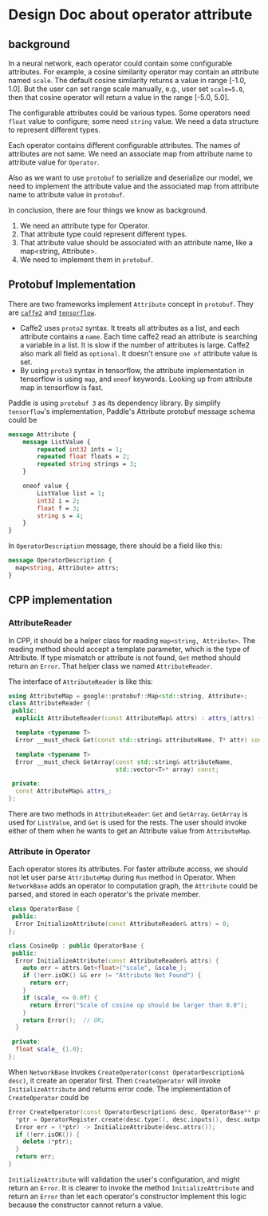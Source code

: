 # Design Doc about operator attribute

## background

In a neural network, each operator could contain some configurable attributes. For example, a cosine similarity operator may contain an attribute named `scale`. The default cosine similarity returns a value in range [-1.0, 1.0]. But the user can set range scale manually, e.g., user set `scale=5.0`, then that cosine operator will return a value in the range [-5.0, 5.0].

The configurable attributes could be various types. Some operators need `float` value to configure; some need `string` value.  We need a data structure to represent different types.

Each operator contains different configurable attributes. The names of attributes are not same.  We need an associate map from attribute name to attribute value for `Operator`.

Also as we want to use `protobuf` to serialize and deserialize our model, we need to implement the attribute value and the associated map from attribute name to attribute value in `protobuf`.

In conclusion, there are four things we know as background.

1. We need an attribute type for Operator.
1. That attribute type could represent different types.
1. That attribute value should be associated with an attribute name, like a map<string, Attribute>.
1. We need to implement them in `protobuf`.

## Protobuf Implementation

There are two frameworks implement `Attribute` concept in `protobuf`. They are [`caffe2`](https://github.com/caffe2/caffe2/blob/master/caffe2/proto/caffe2.proto#L98) and [`tensorflow`](https://github.com/tensorflow/tensorflow/blob/master/tensorflow/core/framework/attr_value.proto#L16).

* Caffe2 uses `proto2` syntax. It treats all attributes as a list, and each attribute contains a `name`. Each time caffe2 read an attribute is searching a variable in a list. It is slow if the number of attributes is large. Caffe2 also mark all field as `optional`. It doesn't ensure `one of` attribute value is set.
* By using `proto3` syntax in tensorflow, the attribute implementation in tensorflow is using `map`, and `oneof` keywords. Looking up from attribute map in tensorflow is fast.

Paddle is using `protobuf 3` as its dependency library. By simplify `tensorflow`'s implementation, Paddle's Attribute protobuf message schema could be

```protobuf
message Attribute {
    message ListValue {
        repeated int32 ints = 1;
        repeated float floats = 2;
        repeated string strings = 3;
    }

    oneof value {
        ListValue list = 1;
        int32 i = 2;
        float f = 3;
        string s = 4;
    }
}
```

In `OperatorDescription` message, there should be a field like this:

```protobuf
message OperatorDescription {
  map<string, Attribute> attrs;
}
```

## CPP implementation

### AttributeReader

In CPP, it should be a helper class for reading `map<string, Attribute>`. The reading method should accept a template parameter, which is the type of Attribute.  If type mismatch or attribute is not found, `Get` method should return an `Error`. That helper class we named `AttributeReader`.

The interface of `AttributeReader` is like this:

```cpp
using AttributeMap = google::protobuf::Map<std::string, Attribute>;
class AttributeReader {
 public:
  explicit AttributeReader(const AttributeMap& attrs) : attrs_(attrs) {}

  template <typename T>
  Error __must_check Get(const std::string& attributeName, T* attr) const;

  template <typename T>
  Error __must_check GetArray(const std::string& attributeName,
                              std::vector<T>* array) const;

 private:
  const AttributeMap& attrs_;
};
```

There are two methods in `AttributeReader`: `Get` and `GetArray`. `GetArray` is used for `ListValue`, and `Get` is used for the rests. The user should invoke either of them when he wants to get an Attribute value from `AttributeMap`.

### Attribute in Operator

Each operator stores its attributes. For faster attribute access, we should not let user parse `AttributeMap` during `Run` method in Operator. When `NetworkBase` adds an operator to computation graph, the `Attribute` could be parsed, and stored in each operator's the private member.

```cpp
class OperatorBase {
 public:
  Error InitializeAttribute(const AttributeReader& attrs) = 0;
};

class CosineOp : public OperatorBase {
 public:
  Error InitializeAttribute(const AttributeReader& attrs) {
    auto err = attrs.Get<float>("scale", &scale_);
    if (!err.isOK() && err != "Attribute Not Found") {
      return err;
    }
    if (scale_ <= 0.0f) {
      return Error("Scale of cosine op should be larger than 0.0");
    }
    return Error();  // OK;
  }

 private:
  float scale_ {1.0};
};
```

When `NetworkBase` invokes `CreateOperator(const OperatorDescription& desc)`, it create an operator first. Then `CreateOperator` will invoke `InitializeAttribute` and returns error code. The implementation of `CreateOperator` could be

```cpp
Error CreateOperator(const OperatorDescription& desc, OperatorBase** ptr) {
  *ptr = OperatorRegister.create(desc.type(), desc.inputs(), desc.outputs());
  Error err = (*ptr) -> InitializeAttribute(desc.attrs());
  if (!err.isOK()) {
    delete (*ptr);
  }
  return err;
}
```

`InitializeAttribute` will validation the user's configuration, and might return an `Error`. It is clearer to invoke the method `InitializeAttribute` and return an `Error` than let each operator's constructor implement this logic because the constructor cannot return a value.
